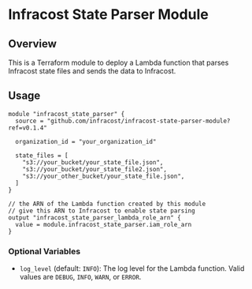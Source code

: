 # Infracost State Parser Module

## Overview

This is a Terraform module to deploy a Lambda function that parses Infracost state files and sends the data to Infracost.

## Usage

```hcl
module "infracost_state_parser" {
  source = "github.com/infracost/infracost-state-parser-module?ref=v0.1.4"

  organization_id = "your_organization_id"

  state_files = [
    "s3://your_bucket/your_state_file.json",
    "s3://your_bucket/your_state_file2.json",
    "s3://your_other_bucket/your_state_file.json",
  ]
}

// the ARN of the Lambda function created by this module
// give this ARN to Infracost to enable state parsing
output "infracost_state_parser_lambda_role_arn" {
  value = module.infracost_state_parser.iam_role_arn
}
```

### Optional Variables

- `log_level` (default: `INFO`): The log level for the Lambda function. Valid values are `DEBUG`, `INFO`, `WARN`, or `ERROR`.
